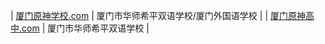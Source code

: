 | [厦门原神学校.com](https://厦门原神学校.com/) | 厦门市华师希平双语学校/厦门外国语学校 |
| [厦门原神高中.com](https://厦门原神高中.com/) | 厦门市华师希平双语学校 |
